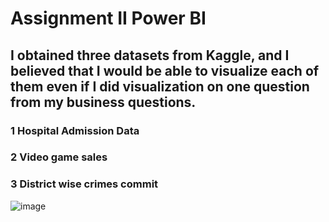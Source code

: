 # Assignment II Power BI

## I obtained three datasets from Kaggle, and I believed that I would be able to visualize each of them even if I did visualization on one question from my business questions.

### 1 Hospital Admission Data
### 2 Video game sales
### 3 District wise crimes commit


![image](https://github.com/Simpy97/Visualization/assets/123116251/62a82f6d-3a40-4329-b3a8-b2ce2d608f69)




